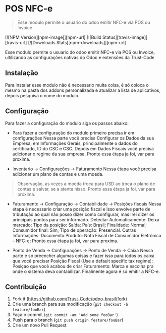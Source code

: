 # POS NFC-e
> Esse modulo permite o usuario do odoo emitir NFC-e via POS ou Invoice

[![NPM Version][npm-image]][npm-url]
[![Build Status][travis-image]][travis-url]
[![Downloads Stats][npm-downloads]][npm-url]

Esse modulo permite o usuario do odoo emitir NFC-e via POS ou Invoice, ultilizando as configurações nativas do Odoo e extensões da Trust-Code

## Instalação
Para instalar esse modulo não é necessario muita coisa, é só coloca o mesmo na pasta dos addons personalizada e atualizar a lista de aplicativos, depois pesquisa o nome do modulo.

## Configuração
Para fazer a configuração do modulo siga os passos abaixo:
* Para fazer a configuração do modulo primeiro precisa ir em configurações
Nessa parte você precisa Configurar os Dados da sua Empresa, em Informações Gerais, principalmente o dados do certificado, ID do CSC e CSC.
Depois em Dados Fiscais você precisa adicionar o regime da sua empresa.
Pronto essa étapa ja foi, var para proxima.

* Inventario -> Configurações -> Faturamento
Nessa étapa você precisa adicionar um plano de contas e uma moeda.
> Observação, as vezes a moeda troca para USD ao troca o plano de contas e salvar, se a atente nisso.
Pronto essa étapa ja foi, var para proxima.

* Faturamento -> Configuração -> Contabilidade -> Posições fiscais
Nessa étapa é necessario criar uma posição fiscal e isso envolve parte de tributação ao qual não posso dizer como configurar, mas irei dizer os principais pontos para ser informado.
Detectar Automaticamente: Deixa marcado;
Tipo da posição: Saída;
País: Brasil;
Finalidade: Normal;
Consumidor final: Sim;
Tipo de operação: Presencial.
Outras Informações:
    Documento Produto: Nota Fiscal de Consumidor Eletrônica – NFC-e;
Pronto essa étapa ja foi, var para proxima.

* Ponto de Venda -> Configurações -> Ponto de Venda -> Caixa
Nessa parte é só preencher algumas coisas e fazer isso para todos os caixa que você precisar
Posição Fiscal (Use a default specific tax regime): Posiçao que você acabou de criar
Faturamento: Marca e escolha pra onde o sistema deva contabilizar.
Finalmente agora é só emitir a NFC-e.

## Contribuição

1. Fork it (<https://github.com/Trust-Code/odoo-brasil/fork>)
2. Crie uma branch para sua modificação (`git checkout -b feature/fooBar`)
3. Faça o commit (`git commit -am 'Add some fooBar'`)
4. Push para o branch (`git push origin feature/fooBar`)
5. Crie um novo Pull Request
